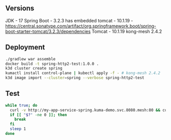 ## Versions

JDK - 17
Spring Boot - 3.2.3 has embedded tomcat - 10.1.19 - https://central.sonatype.com/artifact/org.springframework.boot/spring-boot-starter-tomcat/3.2.3/dependencies
Tomcat - 10.1.19
kong-mesh 2.4.2

## Deployment

```bash
./gradlew war assemble
docker build -t spring-http2-test:1.0.0 .
k3d cluster create spring
kumactl install control-plane | kubectl apply -f - # kong-mesh 2.4.2
k3d image import --cluster=spring --verbose spring-http2-test
```

## Test

```bash
while true; do
  curl -v http://my-app-service-spring.kuma-demo.svc.8080.mesh:80 && curl -v http://my-app-service-spring.kuma-demo.svc.8080.mesh:80
  if [[ "$?" -ne 0 ]]; then
    break
  fi
  sleep 1
done
```